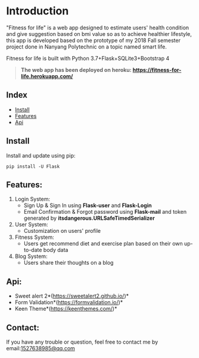 # Introduction
"Fitness for life" is a web app designed to estimate users' health condition and give suggestion based on bmi value so as to achieve healthier lifestyle, this app is developed based on the prototype of my 2018 Fall semester project done in Nanyang Polytechnic on a topic named smart life.

Fitness for life is built with Python 3.7+Flask+SQLite3+Bootstrap 4

> **The web app has been deployed on heroku: https://fitness-for-life.herokuapp.com/**

## Index

- [Install](#install)
- [Features](#features)
- [Api](#api)

## Install
Install and update using pip:
```
pip install -U Flask
```

## Features:
1. Login System:
	- Sign Up & Sign In using **Flask-user** and **Flask-Login**
	- Email Confirmation & Forgot password using **Flask-mail** and token generated by **itsdangerous.URLSafeTimedSerializer**
1. User System:
	- Customization on users' profile
1. Fitness System:
	- Users get recommend diet and exercise plan based on their own up-to-date body data
1. Blog System:
	- Users share their thoughts on a blog

## Api:
- Sweet alert 2*(https://sweetalert2.github.io/)*
- Form Validation*(https://formvalidation.io/)*
- Keen Theme*(https://keenthemes.com/)*

## Contact:
If you have any trouble or question, feel free to contact me by email:1527638985@qq.com
